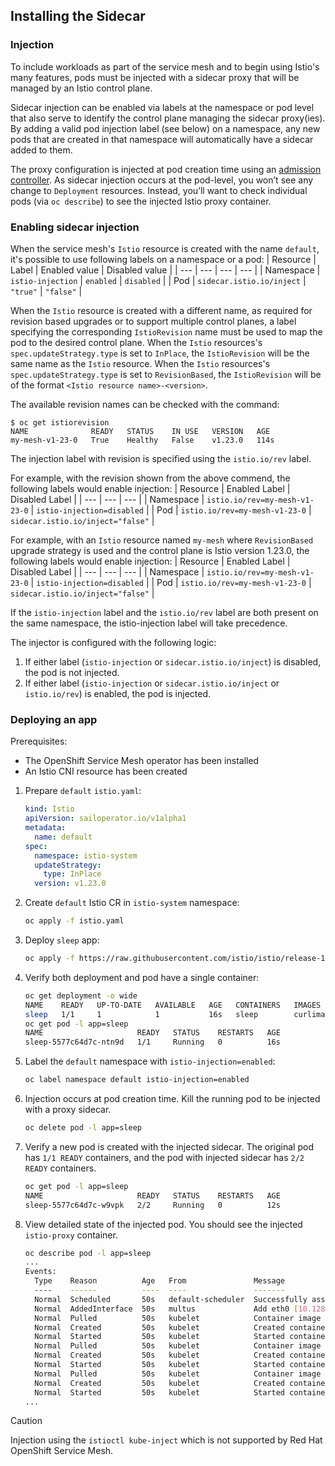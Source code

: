 ## Installing the Sidecar
### Injection
To include workloads as part of the service mesh and to begin using Istio's many features, pods must be injected with a sidecar proxy that will be managed by an Istio control plane.

Sidecar injection can be enabled via labels at the namespace or pod level that also serve to identify the control plane managing the sidecar proxy(ies). By adding a valid pod injection label (see below) on a namespace, any new pods that are created in that namespace will automatically have a sidecar added to them.

The proxy configuration is injected at pod creation time using an [admission controller](https://kubernetes.io/docs/reference/access-authn-authz/admission-controllers/). As sidecar injection occurs at the pod-level, you won’t see any change to `Deployment` resources. Instead, you’ll want to check individual pods (via `oc describe`) to see the injected Istio proxy container.

### Enabling sidecar injection
When the service mesh's `Istio` resource is created with the name `default`, it's possible to use following labels on a namespace or a pod:
| Resource | Label | Enabled value | Disabled value |
| --- | --- | --- | --- |
| Namespace | `istio-injection` | `enabled` | `disabled` |
| Pod | `sidecar.istio.io/inject` | `"true"` | `"false"` |

When the `Istio` resource is created with a different name, as required for revision based upgrades or to support multiple control planes, a label specifying the corresponding `IstioRevision` name must be used to map the pod to the desired control plane. When the `Istio` resources's `spec.updateStrategy.type` is set to `InPlace`, the `IstioRevision` will be the same name as the `Istio` resource. When the `Istio` resources's `spec.updateStrategy.type` is set to `RevisionBased`, the `IstioRevision` will be of the format `<Istio resource name>-<version>`.

The available revision names can be checked with the command:
```console
$ oc get istiorevision
NAME              READY   STATUS    IN USE   VERSION   AGE
my-mesh-v1-23-0   True    Healthy   False    v1.23.0   114s
```
The injection label with revision is specified using the `istio.io/rev` label.

For example, with the revision shown from the above commend, the following labels would enable injection:
| Resource | Enabled Label | Disabled Label |
| --- | --- | --- |
| Namespace | `istio.io/rev=my-mesh-v1-23-0` | `istio-injection=disabled` |
| Pod | `istio.io/rev=my-mesh-v1-23-0` | `sidecar.istio.io/inject="false"` |

For example, with an `Istio` resource named `my-mesh` where `RevisionBased` upgrade strategy is used and the control plane is Istio version 1.23.0, the following labels would enable injection:
| Resource | Enabled Label | Disabled Label |
| --- | --- | --- |
| Namespace | `istio.io/rev=my-mesh-v1-23-0` | `istio-injection=disabled` |
| Pod | `istio.io/rev=my-mesh-v1-23-0` | `sidecar.istio.io/inject="false"` |

If the `istio-injection` label and the `istio.io/rev` label are both present on the same namespace, the istio-injection label will take precedence.

The injector is configured with the following logic:

1. If either label (`istio-injection` or `sidecar.istio.io/inject`) is disabled, the pod is not injected.
2. If either label (`istio-injection` or `sidecar.istio.io/inject` or `istio.io/rev`) is enabled, the pod is injected.

### Deploying an app
Prerequisites:
- The OpenShift Service Mesh operator has been installed
- An Istio CNI resource has been created

1. Prepare `default` `istio.yaml`:
    ```yaml
    kind: Istio
    apiVersion: sailoperator.io/v1alpha1
    metadata:
      name: default
    spec:
      namespace: istio-system
      updateStrategy:
        type: InPlace
      version: v1.23.0
    ```
1. Create `default` Istio CR in `istio-system` namespace:
    ```bash
    oc apply -f istio.yaml
    ```
1. Deploy `sleep` app:
    ```bash
    oc apply -f https://raw.githubusercontent.com/istio/istio/release-1.23/samples/sleep/sleep.yaml
    ```
1. Verify both deployment and pod have a single container:
    ```bash
    oc get deployment -o wide
    NAME    READY   UP-TO-DATE   AVAILABLE   AGE   CONTAINERS   IMAGES            SELECTOR
    sleep   1/1     1            1           16s   sleep        curlimages/curl   app=sleep
    oc get pod -l app=sleep
    NAME                     READY   STATUS    RESTARTS   AGE
    sleep-5577c64d7c-ntn9d   1/1     Running   0          16s
    ```
1. Label the `default` namespace with `istio-injection=enabled`:
    ```bash
    oc label namespace default istio-injection=enabled
    ```
1. Injection occurs at pod creation time. Kill the running pod to be injected with a proxy sidecar. 
    ```bash
    oc delete pod -l app=sleep
    ```
1. Verify a new pod is created with the injected sidecar. The original pod has `1/1 READY` containers, and the pod with injected sidecar has `2/2 READY` containers.
    ```bash
    oc get pod -l app=sleep
    NAME                     READY   STATUS    RESTARTS   AGE
    sleep-5577c64d7c-w9vpk   2/2     Running   0          12s
    ```
1. View detailed state of the injected pod. You should see the injected `istio-proxy` container.
    ```bash
    oc describe pod -l app=sleep
    ...
    Events:
      Type    Reason          Age   From               Message
      ----    ------          ----  ----               -------
      Normal  Scheduled       50s   default-scheduler  Successfully assigned default/sleep-5577c64d7c-w9vpk to user-rhos-d-1-v8rnx-worker-0-rwjrr
      Normal  AddedInterface  50s   multus             Add eth0 [10.128.2.179/23] from ovn-kubernetes
      Normal  Pulled          50s   kubelet            Container image "registry.redhat.io/openshift-service-mesh-tech-preview/istio-proxyv2-rhel9@sha256:c0170ef9a34869828a5f2fea285a7cda543d99e268f7771e6433c54d6b2cbaf4" already present on machine
      Normal  Created         50s   kubelet            Created container istio-validation
      Normal  Started         50s   kubelet            Started container istio-validation
      Normal  Pulled          50s   kubelet            Container image "curlimages/curl" already present on machine
      Normal  Created         50s   kubelet            Created container sleep
      Normal  Started         50s   kubelet            Started container sleep
      Normal  Pulled          50s   kubelet            Container image "registry.redhat.io/openshift-service-mesh-tech-preview/istio-proxyv2-rhel9@sha256:c0170ef9a34869828a5f2fea285a7cda543d99e268f7771e6433c54d6b2cbaf4" already present on machine
      Normal  Created         50s   kubelet            Created container istio-proxy
      Normal  Started         50s   kubelet            Started container istio-proxy
    ...
    ```
> [!CAUTION]
> Injection using the `istioctl kube-inject` which is not supported by Red Hat OpenShift Service Mesh.
